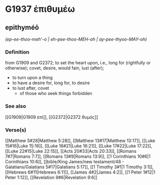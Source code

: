 # G1937 ἐπιθυμέω

## epithyméō

_(ep-ee-thoo-meh'-o | eh-pee-thoo-MEH-oh | ay-pee-thyoo-MAY-oh)_

### Definition

from G1909 and G2372; to set the heart upon, i.e., long for (rightfully or otherwise); covet, desire, would fain, lust (after); 

- to turn upon a thing
- to have a desire for, long for, to desire
- to lust after, covet
  - of those who seek things forbidden

### See also

[[G1909|G1909 ἐπί]], [[G2372|G2372 θυμός]]

### Verse(s)

[[Matthew 5#28|Matthew 5:28]], [[Matthew 13#17|Matthew 13:17]], [[Luke 15#16|Luke 15:16]], [[Luke 16#21|Luke 16:21]], [[Luke 17#22|Luke 17:22]], [[Luke 22#15|Luke 22:15]], [[Acts 20#33|Acts 20:33]], [[Romans 7#7|Romans 7:7]], [[Romans 13#9|Romans 13:9]], [[1 Corinthians 10#6|1 Corinthians 10:6]], [[bible/King James/new testament/48 - Galatians/Galatians 5#17|Galatians 5:17]], [[1 Timothy 3#1|1 Timothy 3:1]], [[Hebrews 6#11|Hebrews 6:11]], [[James 4#2|James 4:2]], [[1 Peter 1#12|1 Peter 1:12]], [[Revelation 9#6|Revelation 9:6]]